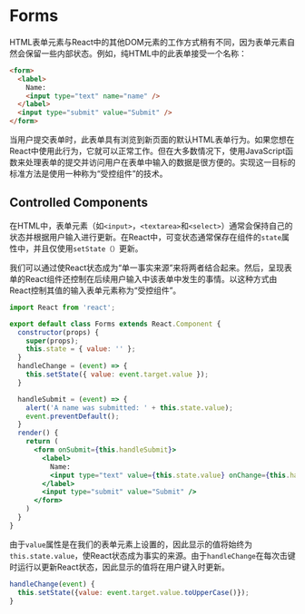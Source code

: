 # Forms

HTML表单元素与React中的其他DOM元素的工作方式稍有不同，因为表单元素自然会保留一些内部状态。例如，纯HTML中的此表单接受一个名称：

```html
<form>
  <label>
    Name:
    <input type="text" name="name" />
  </label>
  <input type="submit" value="Submit" />
</form>
```

当用户提交表单时，此表单具有浏览到新页面的默认HTML表单行为。如果您想在React中使用此行为，它就可以正常工作。但在大多数情况下，使用JavaScript函数来处理表单的提交并访问用户在表单中输入的数据是很方便的。实现这一目标的标准方法是使用一种称为“受控组件”的技术。

## Controlled Components

在HTML中，表单元素（如`<input>`，`<textarea>`和`<select>`）通常会保持自己的状态并根据用户输入进行更新。在React中，可变状态通常保存在组件的`state`属性中，并且仅使用`setState（）`更新。

我们可以通过使React状态成为“单一事实来源”来将两者结合起来。然后，呈现表单的React组件还控制在后续用户输入中该表单中发生的事情。以这种方式由React控制其值的输入表单元素称为“受控组件”。

```jsx
import React from 'react';

export default class Forms extends React.Component {
  constructor(props) {
    super(props);
    this.state = { value: '' };
  }
  handleChange = (event) => {
    this.setState({ value: event.target.value });
  }

  handleSubmit = (event) => {
    alert('A name was submitted: ' + this.state.value);
    event.preventDefault();
  }
  render() {
    return (
      <form onSubmit={this.handleSubmit}>
        <label>
          Name:
          <input type="text" value={this.state.value} onChange={this.handleChange} />
        </label>
        <input type="submit" value="Submit" />
      </form>
    )
  }
}
```

由于`value`属性是在我们的表单元素上设置的，因此显示的值将始终为`this.state.value`，使React状态成为事实的来源。由于`handleChange`在每次击键时运行以更新React状态，因此显示的值将在用户键入时更新。

```jsx
handleChange(event) {
  this.setState({value: event.target.value.toUpperCase()});
}
```

